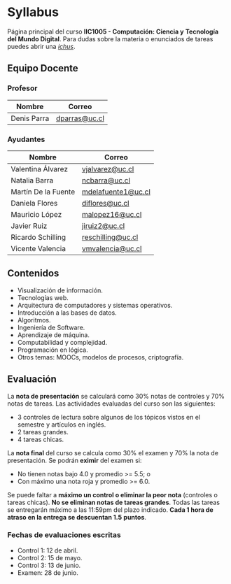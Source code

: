 # Syllabus
Página principal del curso **IIC1005 - Computación: Ciencia y** 
**Tecnología del Mundo Digital**.
Para dudas sobre la materia o enunciados de tareas puedes abrir una 
[*ichus*](https://github.com/Exploratorio-DCC-PUC/Syllabus/issues).

## Equipo Docente

### Profesor

| Nombre            | Correo                        |
| ----------------- | ----------------------------- |
| Denis Parra       | dparras@uc.cl                 |

### Ayudantes

| Nombre              | Correo             |
| ------------------- | ------------------ |
| Valentina Álvarez   | vjalvarez@uc.cl    |
| Natalia Barra       | ncbarra@uc.cl      |
| Martín De la Fuente | mdelafuente1@uc.cl |
| Daniela Flores      | diflores@uc.cl     |
| Mauricio López      | malopez16@uc.cl    |
| Javier Ruiz         | jiruiz2@uc.cl      |
| Ricardo Schilling   | reschilling@uc.cl  |
| Vicente Valencia    | vmvalencia@uc.cl   |


## Contenidos
- Visualización de información.
- Tecnologías web.
- Arquitectura de computadores y sistemas operativos.
- Introducción a las bases de datos.
- Algoritmos.
- Ingeniería de Software.
- Aprendizaje de máquina.
- Computabilidad y complejidad.
- Programación en lógica.
- Otros temas: MOOCs, modelos de procesos, criptografía.


## Evaluación
La **nota de presentación** se calculará como 30% notas de controles y 
70% notas de tareas. Las actividades evaluadas del curso son las 
siguientes:
- 3 controles de lectura sobre algunos de los tópicos vistos en el 
semestre y artículos en inglés.
- 2 tareas grandes.
- 4 tareas chicas.

La **nota final** del curso se calcula como 30% el examen y 70% la nota 
de presentación. Se podrán **eximir** del examen si:
- No tienen notas bajo 4.0 y promedio  >= 5.5; o
- Con máximo una nota roja y promedio >= 6.0.

Se puede faltar a **máximo un control o eliminar la peor nota** 
(controles o tareas chicas). **No se eliminan notas de tareas grandes**.
Todas las tareas se entregarán máximo a las 11:59pm del plazo 
indicado. **Cada 1 hora de atraso en la entrega se descuentan 1.5** 
**puntos**.

### Fechas de evaluaciones escritas

- Control 1: 12 de abril.
- Control 2: 15 de mayo.
- Control 3: 13 de junio.
- Examen: 28 de junio.

